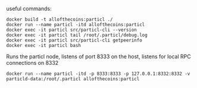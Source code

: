 useful commands:
```shell
docker build -t allofthecoins:particl ./
docker run --name particl -itd allofthecoins:particl
docker exec -it particl src/particl-cli --version
docker exec -it particl tail /root/.particl/debug.log
docker exec -it particl src/particl-cli getpeerinfo
docker exec -it particl bash
```

Runs the particl node, listens of port 8333 on the host, listens for local RPC connections on 8332

```shell
docker run --name particl -itd -p 8333:8333 -p 127.0.0.1:8332:8332 -v particld-data:/root/.particl allofthecoins:particl
```
